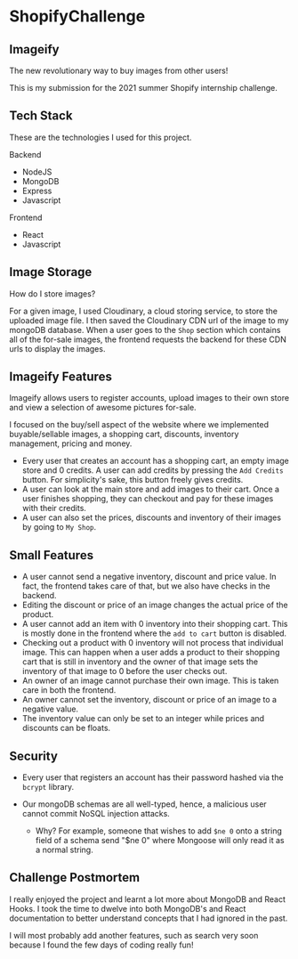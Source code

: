 # ShopifyChallenge

## Imageify

The new revolutionary way to buy images from other users!

This is my submission for the 2021 summer Shopify internship challenge.

## Tech Stack

These are the technologies I used for this project.

Backend
 - NodeJS
 - MongoDB
 - Express
 - Javascript
 
Frontend
 - React
 - Javascript
 
## Image Storage

How do I store images?

For a given image, I used Cloudinary, a cloud storing service, to store the uploaded image file. I then saved the Cloudinary CDN url of the image to my mongoDB database. When a user goes to the `Shop` section which contains all of the for-sale images, the frontend requests the backend for these CDN urls to display the images.

## Imageify Features

Imageify allows users to register accounts, upload images to their own store and view a selection of awesome pictures for-sale. 

I focused on the buy/sell aspect of the website where we implemented buyable/sellable images, a shopping cart, discounts, inventory management, pricing and money.

- Every user that creates an account has a shopping cart, an empty image store and 0 credits. A user can add credits by pressing the `Add Credits` button. For simplicity's sake, this button freely gives credits.
- A user can look at the main store and add images to their cart. Once a user finishes shopping, they can checkout and pay for these images with their credits.
- A user can also set the prices, discounts and inventory of their images by going to `My Shop`. 

## Small Features

- A user cannot send a negative inventory, discount and price value. In fact, the frontend takes care of that, but we also have checks in the backend.
- Editing the discount or price of an image changes the actual price of the product.
- A user cannot add an item with 0 inventory into their shopping cart. This is mostly done in the frontend where the `add to cart` button is disabled.
- Checking out a product with 0 inventory will not process that individual image. 
This can happen when a user adds a product to their shopping cart that is still in inventory and the owner of that image sets the inventory of that image to 0 before the user checks out.
- An owner of an image cannot purchase their own image. This is taken care in both the frontend.
- An owner cannot set the inventory, discount or price of an image to a negative value.
- The inventory value can only be set to an integer while prices and discounts can be floats.

## Security

- Every user that registers an account has their password hashed via the `bcrypt` library. 

- Our mongoDB schemas are all well-typed, hence, a malicious user cannot commit NoSQL injection attacks. 
  - Why? For example, someone that wishes to add `$ne 0` onto a string field of a schema send "$ne 0" where Mongoose will only read it as a normal string.
  
## Challenge Postmortem

I really enjoyed the project and learnt a lot more about MongoDB and React Hooks. I took the time to dwelve into both MongoDB's and React documentation to better understand concepts that I had ignored in the past.

I will most probably add another features, such as search very soon because I found the few days of coding really fun! 
 
